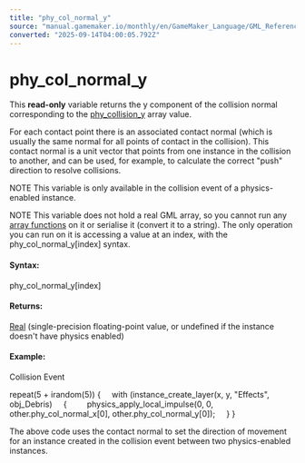 ```yaml
---
title: "phy_col_normal_y"
source: "manual.gamemaker.io/monthly/en/GameMaker_Language/GML_Reference/Physics/Physics_Variables/phy_col_normal_y.htm"
converted: "2025-09-14T04:00:05.792Z"
---
```


# phy\_col\_normal\_y

This **read-only** variable returns the y component of the collision normal corresponding to the [phy\_collision\_y](phy_collision_y.md) array value.

For each contact point there is an associated contact normal (which is usually the same normal for all points of contact in the collision). This contact normal is a unit vector that points from one instance in the collision to another, and can be used, for example, to calculate the correct "push" direction to resolve collisions.

NOTE This variable is only available in the collision event of a physics-enabled instance.

NOTE This variable does not hold a real GML array, so you cannot run any [array functions](../../Variable_Functions/Array_Functions.md) on it or serialise it (convert it to a string). The only operation you can run on it is accessing a value at an index, with the phy\_col\_normal\_y\[index\] syntax.

#### Syntax:

phy\_col\_normal\_y\[index\]

#### Returns:

[Real](../../../GML_Overview/Data_Types.md) (single-precision floating-point value, or undefined if the instance doesn't have physics enabled)

#### Example:

Collision Event

repeat(5 + irandom(5))
{
    with (instance\_create\_layer(x, y, "Effects", obj\_Debris)
    {
        physics\_apply\_local\_impulse(0, 0, other.phy\_col\_normal\_x\[0\], other.phy\_col\_normal\_y\[0\]);
    }
}

The above code uses the contact normal to set the direction of movement for an instance created in the collision event between two physics-enabled instances.